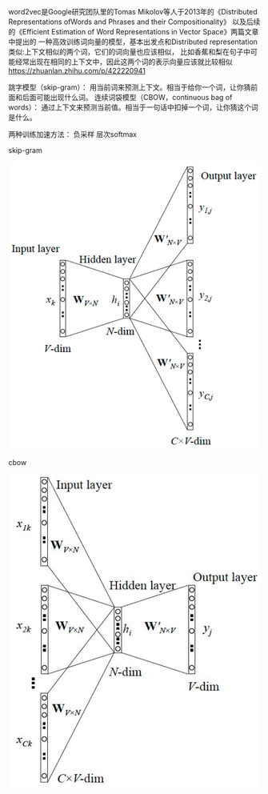 word2vec是Google研究团队里的Tomas Mikolov等人于2013年的《Distributed Representations ofWords and Phrases and their Compositionality》
以及后续的《Efficient Estimation of Word Representations in Vector Space》两篇文章中提出的
一种高效训练词向量的模型，基本出发点和Distributed representation类似:上下文相似的两个词，它们的词向量也应该相似，
比如香蕉和梨在句子中可能经常出现在相同的上下文中，因此这两个词的表示向量应该就比较相似
https://zhuanlan.zhihu.com/p/422220941

跳字模型（skip-gram）：
用当前词来预测上下文。相当于给你一个词，让你猜前面和后面可能出现什么词。
连续词袋模型（CBOW，continuous bag of words）：
通过上下文来预测当前值。相当于一句话中扣掉一个词，让你猜这个词是什么。

两种训练加速方法：
负采样
层次softmax

skip-gram
<div align="center"><img src="../assets/skip_gram1.png"></div>  

cbow
<div align="center"><img src="../assets/cbow1.png"></div>  


